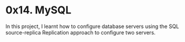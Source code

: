 # 0x14. MySQL

In this project, I learnt how to configure database servers using the SQL source-replica Replication approach to configure two servers.

